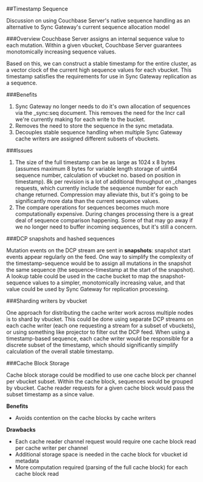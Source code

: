 ##Timestamp Sequence

Discussion on using Couchbase Server's native sequence handling as an alternative to Sync Gateway's current sequence allocation model

###Overview
Couchbase Server assigns an internal sequence value to each mutation.  Within a given vbucket, Couchbase Server guarantees monotomically increasing sequence values.

Based on this, we can construct a stable timestamp for the entire cluster, as a vector clock of the current high sequence values for each vbucket. This timestamp satisfies the requirements for use in Sync Gateway replication as a sequence.


###Benefits

 1. Sync Gateway no longer needs to do it's own allocation of sequences via the _sync:seq document. This removes the need for the Incr call we're currently making for each write to the bucket.
 2. Removes the need to store the sequence in the sync metadata.
 3. Decouples stable sequence handling when multiple Sync Gateway cache writers are assigned different subsets of vbuckets.

###Issues

 1. The size of the full timestamp can be as large as 1024 x 8 bytes (assumes maximum 8 bytes for variable length storage of uint64 sequence number, calculation of vbucket no. based on position in timestamp).  8k per revision is a lot of additional throughput on _changes requests, which currently include the sequence number for each change returned.  Compression may alleviate this, but it's going to be significantly more data than the current sequence values.
 2. The compare operations for sequences becomes much more computationally expensive. During changes processing there is a great deal of sequence comparison happening.  Some of that may go away if we no longer need to buffer incoming sequences, but it's still a concern.

###DCP snapshots and hashed sequences

Mutation events on the DCP stream are sent in **snapshots**: snapshot start events appear regularly on the feed. One way to simplify the complexity of the timestamp-sequence would be to assign all mutations in the snapshot the same sequence (the sequence-timestamp at the start of the snapshot).  A lookup table could be used in the cache bucket to map the snapshot-sequence values to a simpler, monotomically increasing value, and that value could be used by Sync Gateway for replication processing.

###Sharding writers by vbucket

One approach for distributing the cache writer work across multiple nodes is to shard by vbucket. This could be done using separate DCP streams on each cache writer (each one requesting a stream for a subset of vbuckets), or using something like projector to filter out the DCP feed.  When using a timestamp-based sequence, each cache writer would be responsible for a discrete subset of the timestamp, which should significantly simplify calculation of the overall stable timestamp.

###Cache Block Storage

Cache block storage could be modified to use one cache block per channel per vbucket subset.  Within the cache block, sequences would be grouped by vbucket.  Cache reader requests for a given cache block would pass the subset timestamp as a since value.

**Benefits**
 * Avoids contention on the cache blocks by cache writers

**Drawbacks**
 * Each cache reader channel request would require one cache block read per cache writer per channel
 * Additional storage space is needed in the cache block for vbucket id metadata
 * More computation required (parsing of the full cache block) for each cache block read


